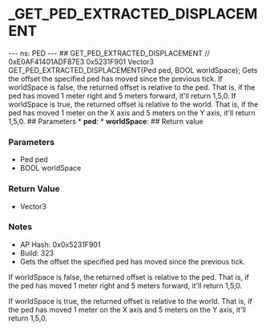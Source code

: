 # _GET_PED_EXTRACTED_DISPLACEMENT

--- ns: PED --- ## GET_PED_EXTRACTED_DISPLACEMENT  // 0xE0AF41401ADF87E3 0x5231F901 Vector3 GET_PED_EXTRACTED_DISPLACEMENT(Ped ped, BOOL worldSpace);  Gets the offset the specified ped has moved since the previous tick. If worldSpace is false, the returned offset is relative to the ped. That is, if the ped has moved 1 meter right and 5 meters forward, it'll return 1,5,0. If worldSpace is true, the returned offset is relative to the world. That is, if the ped has moved 1 meter on the X axis and 5 meters on the Y axis, it'll return 1,5,0.  ## Parameters * **ped**: * **worldSpace**:  ## Return value

### Parameters
* Ped ped
* BOOL worldSpace

### Return Value
* Vector3

### Notes
* AP Hash: 0x0x5231F901
* Build: 323
* Gets the offset the specified ped has moved since the previous tick.

If worldSpace is false, the returned offset is relative to the ped. That is, if the ped has moved 1 meter right and 5 meters forward, it'll return 1,5,0.

If worldSpace is true, the returned offset is relative to the world. That is, if the ped has moved 1 meter on the X axis and 5 meters on the Y axis, it'll return 1,5,0.

